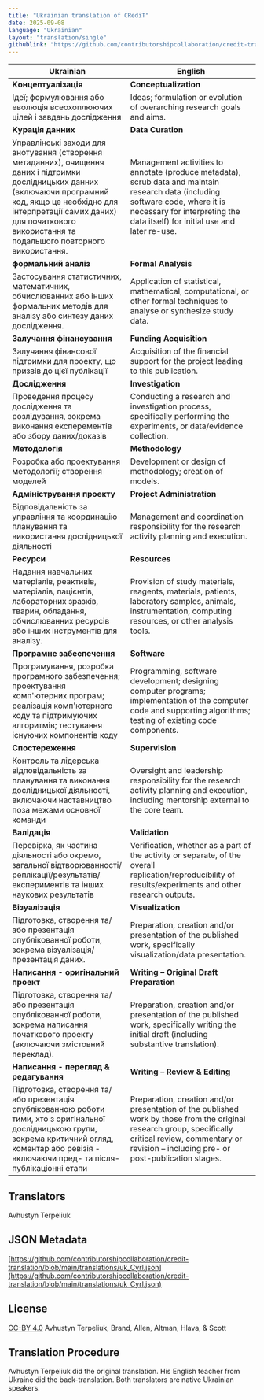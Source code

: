 ```yaml
---
title: "Ukrainian translation of CRediT"
date: 2025-09-08
language: "Ukrainian"
layout: "translation/single"
githublink: "https://github.com/contributorshipcollaboration/credit-translation/blob/main/translations/uk_Cyrl.json"
---
```


| Ukrainian | English |
| --- | --- |
| **Kонцептуалізація** | **Conceptualization** |
| Iдеї; формулювання або еволюція всеохоплюючих цілей і завдань дослідження | Ideas; formulation or evolution of overarching research goals and aims. |
| **Kурація данних** | **Data Curation** |
| Управлінські заходи для анотування (створення метаданних), очищення даних і підтримки дослідницьких данних (включаючи програмний код, якщо це необхідно для інтерпретації самих даних) для початкового використання та подальшого повторного використання.  | Management activities to annotate (produce metadata), scrub data and maintain research data (including software code, where it is necessary for interpreting the data itself) for initial use and later re-use. |
| **формальний аналіз** | **Formal Analysis** |
| Застосування статистичних, математичних, обчислюванних або інших формальних методів для аналізу або синтезу даних дослідження. | Application of statistical, mathematical, computational, or other formal techniques to analyse or synthesize study data. |
| **Залучання фінансування** | **Funding Acquisition** |
| Залучання фінансової підтримки для проекту, що призвів до цієї публікації | Acquisition of the financial support for the project leading to this publication. |
| **Дослідження** | **Investigation** |
| Проведення процесу дослідження та розлідування, зокрема виконання експерементів або збору даних/доказів  | Conducting a research and investigation process, specifically performing the experiments, or data/evidence collection. |
| **Методологія** | **Methodology** |
| Розробка або проектування методології; створення моделей | Development or design of methodology; creation of models. |
| **Адміністрування проекту** | **Project Administration** |
| Відповідальність за управління та координацію планування та використання дослідницької діяльності | Management and coordination responsibility for the research activity planning and execution. |
| **Ресурси** | **Resources** |
| Надання навчальних матеріалів, реактивів, матеріалів, пацієнтів, лабораторних зразків, тварин, обладання, обчислюванних ресурсів або інших інструментів для аналізу. | Provision of study materials, reagents, materials, patients, laboratory samples, animals, instrumentation, computing resources, or other analysis tools. |
| **Програмне забеспечення** | **Software** |
| Програмування, розробка програмного забезпечення; проектування комп'ютерних програм; реалізація комп'ютерного коду та підтримуючих алгоритмів; тестування існуючих компонентів коду | Programming, software development; designing computer programs; implementation of the computer code and supporting algorithms; testing of existing code components. |
| **Спостереження** | **Supervision** |
| Контроль та лідерська відповідальність за планування та виконання дослідницької діяльності, включаючи наставництво поза межами основної команди | Oversight and leadership responsibility for the research activity planning and execution, including mentorship external to the core team. |
| **Валідація** | **Validation** |
| Перевірка, як частина діяльності або окремо, загальної відтворюванності/реплікації/результатів/експериментів та інших наукових результатів | Verification, whether as a part of the activity or separate, of the overall replication/reproducibility of results/experiments and other research outputs. |
| **Візуалізація** | **Visualization** |
| Підготовка, створення та/або презентація опублікованної роботи, зокрема візуалізація/презентація даних. | Preparation, creation and/or presentation of the published work, specifically visualization/data presentation. |
| **Написання - оригінальний проект** | **Writing – Original Draft Preparation** |
| Підготовка, створення та/або презентація опублікованної роботи, зокрема написання початкового проекту (включаючи змістовний переклад). | Preparation, creation and/or presentation of the published work, specifically writing the initial draft (including substantive translation). |
| **Написання - перегляд & редагування** | **Writing – Review & Editing** |
| Підготовка, створення та/або презентація опублікованною роботи тими, хто з оригінальної дослідницькою групи, зокрема критичний огляд, коментар або ревізія - включаючи пред- та після-публікаціонні етапи | Preparation, creation and/or presentation of the published work by those from the original research group, specifically critical review, commentary or revision – including pre- or post-publication stages. |

## Translators

Avhustyn  Terpeliuk

## JSON Metadata

[https://github.com/contributorshipcollaboration/credit-translation/blob/main/translations/uk_Cyrl.json](https://github.com/contributorshipcollaboration/credit-translation/blob/main/translations/uk_Cyrl.json)

## License

[CC-BY 4.0](https://creativecommons.org/licenses/by/4.0/) Avhustyn  Terpeliuk, Brand, Allen, Altman, Hlava, & Scott

## Translation Procedure

Avhustyn Terpeliuk did the original translation. His English teacher from Ukraine did the back-translation. Both translators are native Ukrainian speakers.